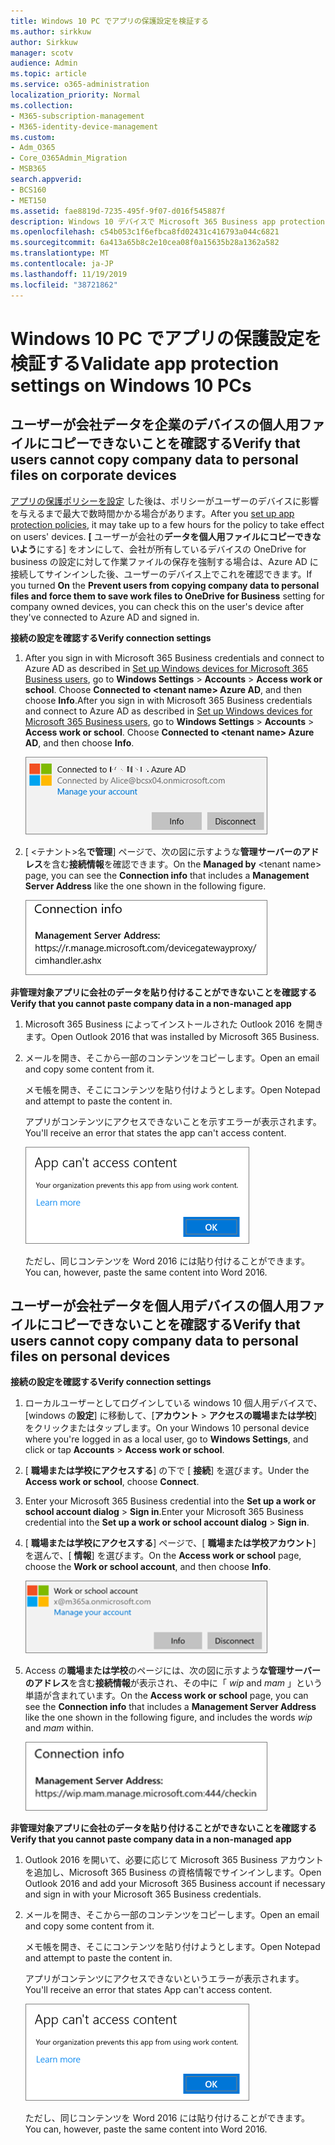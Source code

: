 ```yaml
---
title: Windows 10 PC でアプリの保護設定を検証する
ms.author: sirkkuw
author: Sirkkuw
manager: scotv
audience: Admin
ms.topic: article
ms.service: o365-administration
localization_priority: Normal
ms.collection:
- M365-subscription-management
- M365-identity-device-management
ms.custom:
- Adm_O365
- Core_O365Admin_Migration
- MSB365
search.appverid:
- BCS160
- MET150
ms.assetid: fae8819d-7235-495f-9f07-d016f545887f
description: Windows 10 デバイスで Microsoft 365 Business app protection の設定を検証する方法について説明します。
ms.openlocfilehash: c54b053c1f6efbca8fd02431c416793a044c6821
ms.sourcegitcommit: 6a413a65b8c2e10cea08f0a15635b28a1362a582
ms.translationtype: MT
ms.contentlocale: ja-JP
ms.lasthandoff: 11/19/2019
ms.locfileid: "38721862"
---
```

# <a name="validate-app-protection-settings-on-windows-10-pcs"></a><span data-ttu-id="e26f5-103">Windows 10 PC でアプリの保護設定を検証する</span><span class="sxs-lookup"><span data-stu-id="e26f5-103">Validate app protection settings on Windows 10 PCs</span></span>

## <a name="verify-that-users-cannot-copy-company-data-to-personal-files-on-corporate-devices"></a><span data-ttu-id="e26f5-104">ユーザーが会社データを企業のデバイスの個人用ファイルにコピーできないことを確認する</span><span class="sxs-lookup"><span data-stu-id="e26f5-104">Verify that users cannot copy company data to personal files on corporate devices</span></span>

<span data-ttu-id="e26f5-105">[アプリの保護ポリシーを設定](protection-settings-for-windows-10-devices.md) した後は、ポリシーがユーザーのデバイスに影響を与えるまで最大で数時間かかる場合があります。</span><span class="sxs-lookup"><span data-stu-id="e26f5-105">After you [set up app protection policies](protection-settings-for-windows-10-devices.md), it may take up to a few hours for the policy to take effect on users' devices.</span></span> <span data-ttu-id="e26f5-106">**[** ユーザーが会社の**データを個人用ファイルにコピーできないよう**にする] をオンにして、会社が所有しているデバイスの OneDrive for business の設定に対して作業ファイルの保存を強制する場合は、Azure AD に接続してサインインした後、ユーザーのデバイス上でこれを確認できます。</span><span class="sxs-lookup"><span data-stu-id="e26f5-106">If you turned **On** the **Prevent users from copying company data to personal files and force them to save work files to OneDrive for Business** setting for company owned devices, you can check this on the user's device after they've connected to Azure AD and signed in.</span></span> 
  
 <span data-ttu-id="e26f5-107">**接続の設定を確認する**</span><span class="sxs-lookup"><span data-stu-id="e26f5-107">**Verify connection settings**</span></span>
  
1. <span data-ttu-id="e26f5-p102">After you sign in with Microsoft 365 Business credentials and connect to Azure AD as described in [Set up Windows devices for Microsoft 365 Business users](set-up-windows-devices.md), go to **Windows Settings** \> **Accounts** \> **Access work or school**. Choose **Connected to \<tenant name\> Azure AD**, and then choose **Info**.</span><span class="sxs-lookup"><span data-stu-id="e26f5-p102">After you sign in with Microsoft 365 Business credentials and connect to Azure AD as described in [Set up Windows devices for Microsoft 365 Business users](set-up-windows-devices.md), go to **Windows Settings** \> **Accounts** \> **Access work or school**. Choose **Connected to \<tenant name\> Azure AD**, and then choose **Info**.</span></span>
    
    ![Click or tap Info on the Connected to Azure AD dialog.](media/a36ede2b-d1a0-4d4e-8ea7-af39b4b63890.png)
  
2. <span data-ttu-id="e26f5-111">[ \<テナント\>名**で管理**] ページで、次の図に示すような**管理サーバーのアドレス**を含む**接続情報**を確認できます。</span><span class="sxs-lookup"><span data-stu-id="e26f5-111">On the **Managed by** \<tenant name\> page, you can see the **Connection info** that includes a **Management Server Address** like the one shown in the following figure.</span></span> 
    
    ![Managed by page shows connection info of the device manager URL.](media/47515a8e-2d0c-4bea-99f0-6b2545b88a11.png)
  
 <span data-ttu-id="e26f5-113">**非管理対象アプリに会社のデータを貼り付けることができないことを確認する**</span><span class="sxs-lookup"><span data-stu-id="e26f5-113">**Verify that you cannot paste company data in a non-managed app**</span></span>
  
1. <span data-ttu-id="e26f5-114">Microsoft 365 Business によってインストールされた Outlook 2016 を開きます。</span><span class="sxs-lookup"><span data-stu-id="e26f5-114">Open Outlook 2016 that was installed by Microsoft 365 Business.</span></span>
    
2. <span data-ttu-id="e26f5-115">メールを開き、そこから一部のコンテンツをコピーします。</span><span class="sxs-lookup"><span data-stu-id="e26f5-115">Open an email and copy some content from it.</span></span>
    
    <span data-ttu-id="e26f5-116">メモ帳を開き、そこにコンテンツを貼り付けようとします。</span><span class="sxs-lookup"><span data-stu-id="e26f5-116">Open Notepad and attempt to paste the content in.</span></span>
    
    <span data-ttu-id="e26f5-117">アプリがコンテンツにアクセスできないことを示すエラーが表示されます。</span><span class="sxs-lookup"><span data-stu-id="e26f5-117">You'll receive an error that states the app can't access content.</span></span>
    
    ![A dialog that states app can't access content when you paste into an unmanaged app.](media/5e82b154-cf2f-43c8-ae80-b45d8ad80e56.png)
  
    <span data-ttu-id="e26f5-119">ただし、同じコンテンツを Word 2016 には貼り付けることができます。</span><span class="sxs-lookup"><span data-stu-id="e26f5-119">You can, however, paste the same content into Word 2016.</span></span>
    
## <a name="verify-that-users-cannot-copy-company-data-to-personal-files-on-personal-devices"></a><span data-ttu-id="e26f5-120">ユーザーが会社データを個人用デバイスの個人用ファイルにコピーできないことを確認する</span><span class="sxs-lookup"><span data-stu-id="e26f5-120">Verify that users cannot copy company data to personal files on personal devices</span></span>

 <span data-ttu-id="e26f5-121">**接続の設定を確認する**</span><span class="sxs-lookup"><span data-stu-id="e26f5-121">**Verify connection settings**</span></span>
  
1. <span data-ttu-id="e26f5-122">ローカルユーザーとしてログインしている windows 10 個人用デバイスで、[windows の**設定**] に移動して、[**アカウント** \> **アクセスの職場または学校**] をクリックまたはタップします。</span><span class="sxs-lookup"><span data-stu-id="e26f5-122">On your Windows 10 personal device where you're logged in as a local user, go to **Windows Settings**, and click or tap **Accounts** \> **Access work or school**.</span></span>
    
2. <span data-ttu-id="e26f5-123">[ **職場または学校にアクセスする**] の下で [ **接続**] を選びます。</span><span class="sxs-lookup"><span data-stu-id="e26f5-123">Under the **Access work or school**, choose **Connect**.</span></span>
    
3. <span data-ttu-id="e26f5-124">Enter your Microsoft 365 Business credential into the **Set up a work or school account dialog** \> **Sign in**.</span><span class="sxs-lookup"><span data-stu-id="e26f5-124">Enter your Microsoft 365 Business credential into the **Set up a work or school account dialog** \> **Sign in**.</span></span>
    
4. <span data-ttu-id="e26f5-125">[ **職場または学校にアクセスする**] ページで、[ **職場または学校アカウント**] を選んで、[ **情報**] を選びます。</span><span class="sxs-lookup"><span data-stu-id="e26f5-125">On the **Access work or school** page, choose the **Work or school account**, and then choose **Info**.</span></span>
    
    ![[職場または学校のアカウント] ダイアログの [情報] をクリックまたはタップします。](media/63bd8b32-cb32-4afa-8ce0-6070ac403abc.png)
  
5. <span data-ttu-id="e26f5-127">Access の**職場または学校**のページには、次の図に示すよう**な管理サーバーのアドレス**を含む**接続情報**が表示され、その中に「 *wip* and *mam* 」という単語が含まれています。</span><span class="sxs-lookup"><span data-stu-id="e26f5-127">On the **Access work or school** page, you can see the **Connection info** that includes a **Management Server Address** like the one shown in the following figure, and includes the words  *wip*  and  *mam*  within.</span></span> 
    
    ![Managed by page shows connection info URL that includes the words mam and wpi.](media/abd4eaf4-44fa-4538-a3e8-1e0d331dfe1e.png)
  
 <span data-ttu-id="e26f5-129">**非管理対象アプリに会社のデータを貼り付けることができないことを確認する**</span><span class="sxs-lookup"><span data-stu-id="e26f5-129">**Verify that you cannot paste company data in a non-managed app**</span></span>
  
1. <span data-ttu-id="e26f5-130">Outlook 2016 を開いて、必要に応じて Microsoft 365 Business アカウントを追加し、Microsoft 365 Business の資格情報でサインインします。</span><span class="sxs-lookup"><span data-stu-id="e26f5-130">Open Outlook 2016 and add your Microsoft 365 Business account if necessary and sign in with your Microsoft 365 Business credentials.</span></span>
    
2. <span data-ttu-id="e26f5-131">メールを開き、そこから一部のコンテンツをコピーします。</span><span class="sxs-lookup"><span data-stu-id="e26f5-131">Open an email and copy some content from it.</span></span>
    
    <span data-ttu-id="e26f5-132">メモ帳を開き、そこにコンテンツを貼り付けようとします。</span><span class="sxs-lookup"><span data-stu-id="e26f5-132">Open Notepad and attempt to paste the content in.</span></span>
    
    <span data-ttu-id="e26f5-133">アプリがコンテンツにアクセスできないというエラーが表示されます。</span><span class="sxs-lookup"><span data-stu-id="e26f5-133">You'll receive an error that states App can't access content.</span></span>
    
    ![A dialog that states app can't access content when you paste into an unmanaged app.](media/5e82b154-cf2f-43c8-ae80-b45d8ad80e56.png)
  
    <span data-ttu-id="e26f5-135">ただし、同じコンテンツを Word 2016 には貼り付けることができます。</span><span class="sxs-lookup"><span data-stu-id="e26f5-135">You can, however, paste the same content into Word 2016.</span></span>
    

